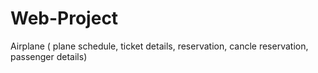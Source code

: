 # Web-Project

Airplane ( plane schedule, ticket details, reservation, cancle reservation, passenger details)

